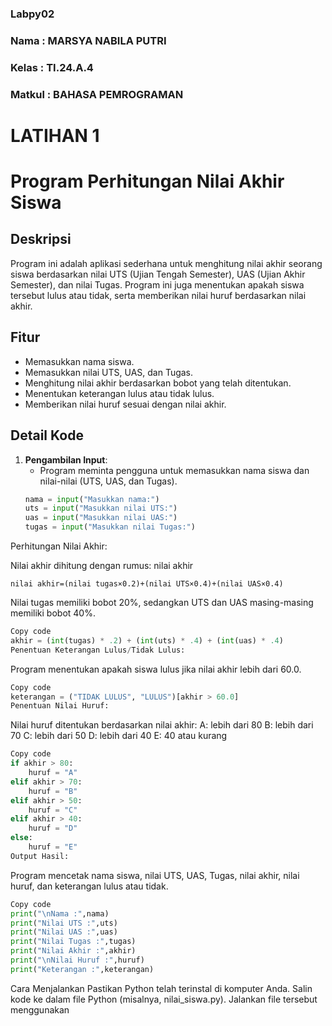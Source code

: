 ### Labpy02
### Nama : MARSYA NABILA PUTRI
### Kelas : TI.24.A.4
### Matkul : BAHASA PEMROGRAMAN 

# LATIHAN 1
# Program Perhitungan Nilai Akhir Siswa
## Deskripsi
Program ini adalah aplikasi sederhana untuk menghitung nilai akhir seorang siswa berdasarkan nilai UTS (Ujian Tengah Semester), UAS (Ujian Akhir Semester), dan nilai Tugas. Program ini juga menentukan apakah siswa tersebut lulus atau tidak, serta memberikan nilai huruf berdasarkan nilai akhir.

## Fitur

- Memasukkan nama siswa.
- Memasukkan nilai UTS, UAS, dan Tugas.
- Menghitung nilai akhir berdasarkan bobot yang telah ditentukan.
- Menentukan keterangan lulus atau tidak lulus.
- Memberikan nilai huruf sesuai dengan nilai akhir.

## Detail Kode

1. **Pengambilan Input**:
   - Program meminta pengguna untuk memasukkan nama siswa dan nilai-nilai (UTS, UAS, dan Tugas).
   ```python
   nama = input("Masukkan nama:")
   uts = input("Masukkan nilai UTS:")
   uas = input("Masukkan nilai UAS:")
   tugas = input("Masukkan nilai Tugas:")
Perhitungan Nilai Akhir:

Nilai akhir dihitung dengan rumus:
nilai akhir

```
nilai akhir=(nilai tugas×0.2)+(nilai UTS×0.4)+(nilai UAS×0.4)
```
Nilai tugas memiliki bobot 20%, sedangkan UTS dan UAS masing-masing memiliki bobot 40%.
```python
Copy code
akhir = (int(tugas) * .2) + (int(uts) * .4) + (int(uas) * .4)
Penentuan Keterangan Lulus/Tidak Lulus:
```
Program menentukan apakah siswa lulus jika nilai akhir lebih dari 60.0.
```python
Copy code
keterangan = ("TIDAK LULUS", "LULUS")[akhir > 60.0]
Penentuan Nilai Huruf:
```
Nilai huruf ditentukan berdasarkan nilai akhir:
A: lebih dari 80
B: lebih dari 70
C: lebih dari 50
D: lebih dari 40
E: 40 atau kurang
```python
Copy code
if akhir > 80:
    huruf = "A"
elif akhir > 70:
    huruf = "B"
elif akhir > 50:
    huruf = "C"
elif akhir > 40:
    huruf = "D"
else:
    huruf = "E"
Output Hasil:
```
Program mencetak nama siswa, nilai UTS, UAS, Tugas, nilai akhir, nilai huruf, dan keterangan lulus atau tidak.
```python
Copy code
print("\nNama :",nama)
print("Nilai UTS :",uts)
print("Nilai UAS :",uas)
print("Nilai Tugas :",tugas)
print("Nilai Akhir :",akhir)
print("\nNilai Huruf :",huruf)
print("Keterangan :",keterangan)
```
Cara Menjalankan
Pastikan Python telah terinstal di komputer Anda.
Salin kode ke dalam file Python (misalnya, nilai_siswa.py).
Jalankan file tersebut menggunakan

